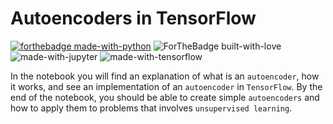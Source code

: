 # Autoencoders in TensorFlow

[![forthebadge made-with-python](http://ForTheBadge.com/images/badges/made-with-python.svg)](https://www.python.org/)
![ForTheBadge built-with-love](http://ForTheBadge.com/images/badges/built-with-love.svg)<br>
![made-with-jupyter](https://img.shields.io/badge/jupyter-6.0-ff7a05?style=for-the-badge&logo=Jupyter)
![made-with-tensorflow](https://img.shields.io/badge/TensorFlow-2.2-FF6F00?style=for-the-badge&logo=TensorFlow)

In the notebook you will find an explanation of what is an `autoencoder`, how it works, and see an implementation of an `autoencoder` in `TensorFlow`. By the end of the notebook, you should be able to create simple `autoencoders` and how to apply them to problems that involves `unsupervised learning`.
